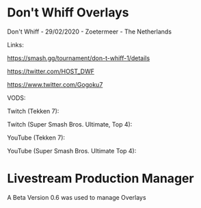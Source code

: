 # Don't Whiff Overlays
 
Don't Whiff - 29/02/2020 - Zoetermeer - The Netherlands

Links: 

https://smash.gg/tournament/don-t-whiff-1/details

https://twitter.com/HOST_DWF

https://www.twitter.com/Gogoku7

VODS:

Twitch (Tekken 7): 

Twitch (Super Smash Bros. Ultimate, Top 4): 

YouTube (Tekken 7): 

YouTube (Super Smash Bros. Ultimate Top 4): 

# Livestream Production Manager
A Beta Version 0.6 was used to manage Overlays
